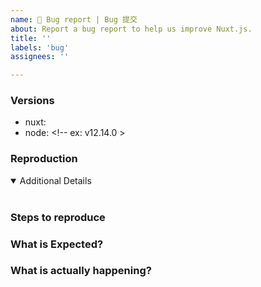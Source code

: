 ```yaml
---
name: 🚨 Bug report | Bug 提交
about: Report a bug report to help us improve Nuxt.js.
title: ''
labels: 'bug'
assignees: ''

---
```


<!-- 💚 Thanks for your time making better Nuxt by your feedbacks 💚

**IMPORTANT** Before reporting a bug:

- Please make sure that you have read through Nuxt.js documentation: https://nuxtjs.org
- If issue is related to a module please create the issue in corresponding repsitory
- Ensure using latest version of nuxt dependencies using `yarn upgrade nuxt` or `npm upgrade nuxt`

👍 A properly detailed bug report can save LOTS of time and help fixing issues ASAP
-->

### Versions

- nuxt: <!-- ex: v2.13.0 -->
- node: <!-- ex: v12.14.0 >

### Reproduction

<!--
Link to a minimal test case based on one of:
- A fork of https://template.nuxtjs.org
- A GitHub repository that can reproduce the bug
Without a reproduction, it is so hard to address problem :(
-->

<details open>
<summary>Additional Details</summary>
<br>
<!-- Attaching `nuxt.config`, dependencies, logs or code snippets would help to find the issue -->
</details>

### Steps to reproduce


### What is Expected?


### What is actually happening?
